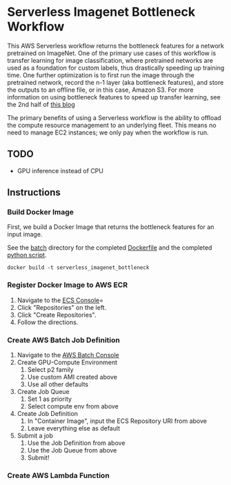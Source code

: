 # Serverless Imagenet Bottleneck Workflow

This AWS Serverless workflow returns the bottleneck features for a network pretrained on ImageNet. One of the primary use cases of this workflow is transfer learning for image classification, where pretrained networks are used as a foundation for custom labels, thus drastically speeding up training time. One further optimization is to first run the image through the pretrained network, record the n-1 layer (aka bottleneck features), and store the outputs to an offline file, or in this case, Amazon S3. For more information on using bottleneck features to speed up transfer learning, see the 2nd half of [this blog](https://blog.keras.io/building-powerful-image-classification-models-using-very-little-data.html)

The primary benefits of using a Serverless workflow is the ability to offload the compute resource management to an underlying fleet. This means no need to manage EC2 instances; we only pay when the workflow is run.

## TODO
- GPU inference instead of CPU

## Instructions
### Build Docker Image
First, we build a Docker Image that returns the bottleneck features for an input image.

See the [batch](./batch) directory for the completed [Dockerfile](./batch/Dockerfile) and the completed [python script](./batch/src/record_bottleneck.py).

`docker build -t serverless_imagenet_bottleneck`

### Register Docker Image to AWS ECR
1. Navigate to the [ECS Console](https://console.aws.amazon.com/ecs)=
2. Click "Repositories" on the left.
3. Click "Create Repositories".
4. Follow the directions.

### Create AWS Batch Job Definition
1. Navigate to the [AWS Batch Console](https://console.aws.amazon.com/batch/)
1. Create GPU-Compute Environment
	1. Select p2 family
	2. Use custom AMI created above
	3. Use all other defaults
2. Create Job Queue
	1. Set 1 as priority
	2. Select compute env from above
3. Create Job Definition
	1. In "Container Image", input the ECS Repository URI from above
	2. Leave everything else as default
4. Submit a job
	1. Use the Job Definition from above
	2. Use the Job Queue from above
	3. Submit!

### Create AWS Lambda Function
